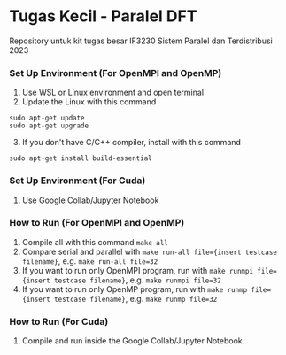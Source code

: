 # Tugas Kecil - Paralel DFT
Repository untuk kit tugas besar IF3230 Sistem Paralel dan Terdistribusi 2023

### Set Up Environment (For OpenMPI and OpenMP)
1. Use WSL or Linux environment and open terminal
2. Update the Linux with this command
```
sudo apt-get update
sudo apt-get upgrade
```
3. If you don't have C/C++ compiler, install with this command
```
sudo apt-get install build-essential
```

### Set Up Environment (For Cuda)
1. Use Google Collab/Jupyter Notebook

### How to Run (For OpenMPI and OpenMP)
1. Compile all with this command `make all`
2. Compare serial and parallel with `make run-all file={insert testcase filename}`, e.g. `make run-all file=32`
3. If you want to run only OpenMPI program, run with `make runmpi file={insert testcase filename}`, e.g. `make runmpi file=32`
4. If you want to run only OpenMP program, run with `make runmp file={insert testcase filename}`, e.g. `make runmp file=32`

### How to Run (For Cuda)
1. Compile and run inside the Google Collab/Jupyter Notebook

